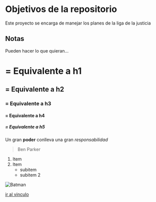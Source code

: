 # Objetivos de la repositorio

Este proyecto se encarga de manejar los planes de la liga de la justicia


## Notas
Pueden hacer lo que quieran...

# = Equivalente a h1
## = Equivalente a h2
### = Equivalente a h3
#### = Equivalente a h4
##### = Equivalente a h5

Un gran **poder** conlleva una gran *responsabilidad*
> Ben Parker

1. Item
2. Item
	* subitem
	* subitem 2 
	
![Batman](https://upload.wikimedia.org/wikipedia/commons/thumb/9/9a/Flag_of_Spain.svg/1200px-Flag_of_Spain.svg.png) 

[ir al vinculo](https://upload.wikimedia.org/wikipedia/commons/thumb/9/9a/Flag_of_Spain.svg/1200px-Flag_of_Spain.svg.png) 
